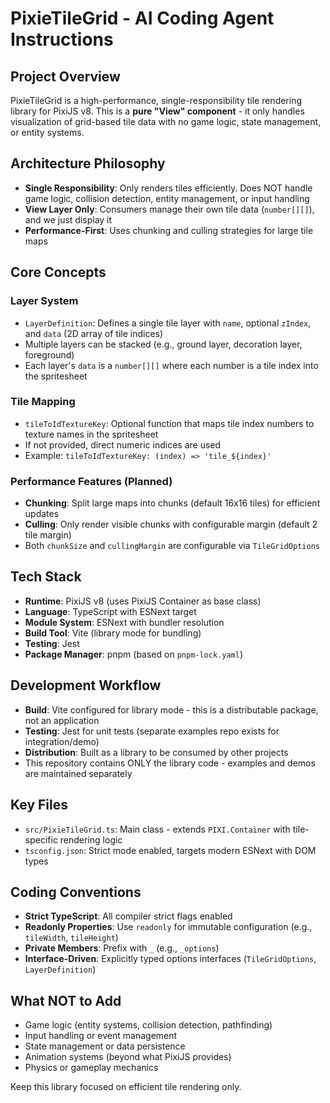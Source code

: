 # PixieTileGrid - AI Coding Agent Instructions

## Project Overview
PixieTileGrid is a high-performance, single-responsibility tile rendering library for PixiJS v8. This is a **pure "View" component** - it only handles visualization of grid-based tile data with no game logic, state management, or entity systems.

## Architecture Philosophy
- **Single Responsibility**: Only renders tiles efficiently. Does NOT handle game logic, collision detection, entity management, or input handling
- **View Layer Only**: Consumers manage their own tile data (`number[][]`), and we just display it
- **Performance-First**: Uses chunking and culling strategies for large tile maps

## Core Concepts

### Layer System
- `LayerDefinition`: Defines a single tile layer with `name`, optional `zIndex`, and `data` (2D array of tile indices)
- Multiple layers can be stacked (e.g., ground layer, decoration layer, foreground)
- Each layer's `data` is a `number[][]` where each number is a tile index into the spritesheet

### Tile Mapping
- `tileToIdTextureKey`: Optional function that maps tile index numbers to texture names in the spritesheet
- If not provided, direct numeric indices are used
- Example: `tileToIdTextureKey: (index) => 'tile_${index}'`

### Performance Features (Planned)
- **Chunking**: Split large maps into chunks (default 16x16 tiles) for efficient updates
- **Culling**: Only render visible chunks with configurable margin (default 2 tile margin)
- Both `chunkSize` and `cullingMargin` are configurable via `TileGridOptions`

## Tech Stack
- **Runtime**: PixiJS v8 (uses PixiJS Container as base class)
- **Language**: TypeScript with ESNext target
- **Module System**: ESNext with bundler resolution
- **Build Tool**: Vite (library mode for bundling)
- **Testing**: Jest
- **Package Manager**: pnpm (based on `pnpm-lock.yaml`)

## Development Workflow
- **Build**: Vite configured for library mode - this is a distributable package, not an application
- **Testing**: Jest for unit tests (separate examples repo exists for integration/demo)
- **Distribution**: Built as a library to be consumed by other projects
- This repository contains ONLY the library code - examples and demos are maintained separately

## Key Files
- `src/PixieTileGrid.ts`: Main class - extends `PIXI.Container` with tile-specific rendering logic
- `tsconfig.json`: Strict mode enabled, targets modern ESNext with DOM types

## Coding Conventions
- **Strict TypeScript**: All compiler strict flags enabled
- **Readonly Properties**: Use `readonly` for immutable configuration (e.g., `tileWidth`, `tileHeight`)
- **Private Members**: Prefix with `_` (e.g., `_options`)
- **Interface-Driven**: Explicitly typed options interfaces (`TileGridOptions`, `LayerDefinition`)

## What NOT to Add
- Game logic (entity systems, collision detection, pathfinding)
- Input handling or event management
- State management or data persistence
- Animation systems (beyond what PixiJS provides)
- Physics or gameplay mechanics

Keep this library focused on efficient tile rendering only.
